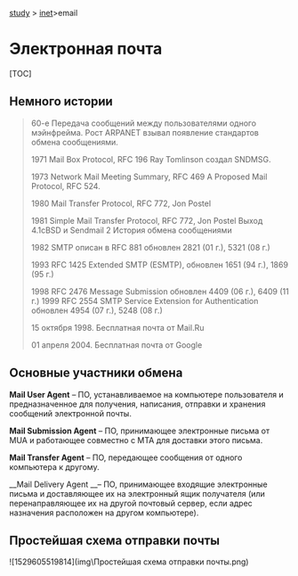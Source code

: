 [study](../) > [inet](../)>email

# Электронная почта

[TOC]

## Немного истории

> 60-e Передача сообщений между пользователями одного мэйнфрейма. Рост ARPANET взывал появление стандартов обмена сообщениями.
>
> 1971 Mail Box Protocol, RFC 196 Ray Tomlinson создал SNDMSG.
>
> 1973 Network Mail Meeting Summary, RFC 469 A Proposed Mail Protocol, RFC 524.
>
> 1980 Mail Transfer Protocol, RFC 772, Jon Postel
>
> 1981 Simple Mail Transfer Protocol, RFC 772, Jon Postel Выход 4.1cBSD и Sendmail 2 История обмена сообщениями
>
> 1982 SMTP описан в RFC 881 обновлен 2821 (01 г.), 5321 (08 г.)
>
> 1993 RFC 1425 Extended SMTP (ESMTP), обновлен 1651 (94 г.), 1869 (95 г.) 
>
> 1998 RFC 2476 Message Submission обновлен 4409 (06 г.), 6409 (11 г.) 1999 RFC 2554 SMTP Service Extension for Authentication обновлен 4954 (07 г.), 5248 (08 г.) 
>
> 15 октября 1998. Бесплатная почта от Mail.Ru
>
> 01 апреля 2004. Бесплатная почта от Google 

## Основные участники обмена

__Mail User Agent__ – ПО, устанавливаемое на компьютере пользователя и предназначенное для получения, написания, отправки и хранения сообщений электронной почты.

__Mail Submission Agent__ – ПО, принимающее электронные письма от MUA и работающее совместно с MTA для доставки этого письма.

__Mail Transfer Agent__ – ПО, передающее сообщения от одного компьютера к другому.

__Mail Delivery Agent __– ПО, принимающее входящие электронные письма и доставляющее их на электронный ящик получателя (или перенаправляющее их на другой почтовый сервер, если адрес назначения расположен на другом компьютере).

## Простейшая схема отправки почты

![1529605519814](img\Простейшая схема отправки почты.png)